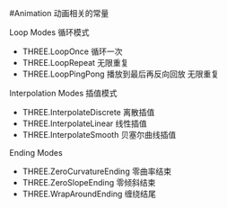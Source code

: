 #Animation 动画相关的常量

Loop Modes 循环模式

* THREE.LoopOnce 循环一次
* THREE.LoopRepeat 无限重复
* THREE.LoopPingPong 播放到最后再反向回放 无限重复

Interpolation Modes 插值模式

* THREE.InterpolateDiscrete 离散插值
* THREE.InterpolateLinear 线性插值
* THREE.InterpolateSmooth 贝塞尔曲线插值

Ending Modes

* THREE.ZeroCurvatureEnding 零曲率结束
* THREE.ZeroSlopeEnding 零倾斜结束
* THREE.WrapAroundEnding 缠绕结尾